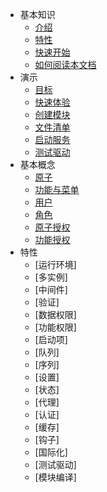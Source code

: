 * 基本知识
    - [介绍](/zh-cn/)
    - [特性](/zh-cn/basic/feature.md)
    - [快速开始](/zh-cn/basic/getting-started.md)
    - [如何阅读本文档](/zh-cn/basic/how.md)
* 演示
    - [目标](/zh-cn/demo/goal.md)
    - [快速体验](/zh-cn/demo/quick.md)
    - [创建模块](/zh-cn/demo/create-module.md)
    - [文件清单](/zh-cn/demo/file.md)
    - [启动服务](/zh-cn/demo/run.md)
    - [测试驱动](/zh-cn/demo/test.md)
* 基本概念
    - [原子](/zh-cn/concept/atom.md)
    - [功能与菜单](/zh-cn/concept/function.md)
    - [用户](/zh-cn/concept/user.md)
    - [角色](/zh-cn/concept/role.md)
    - [原子授权](/zh-cn/concept/atomright.md)
    - [功能授权](/zh-cn/concept/functionright.md)
* 特性
    - [运行环境]
    - [多实例]
    - [中间件]
    - [验证]
    - [数据权限]
    - [功能权限]
    - [启动项]
    - [队列]
    - [序列]
    - [设置]
    - [状态]
    - [代理]
    - [认证]
    - [缓存]
    - [钩子]
    - [国际化]
    - [测试驱动]
    - [模块编译]

